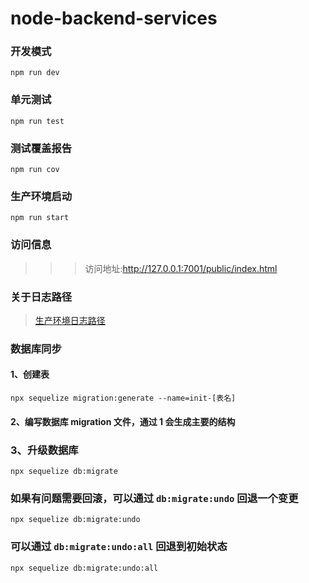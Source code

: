# node-backend-services

### 开发模式

`npm run dev`

### 单元测试

`npm run test`

### 测试覆盖报告

`npm run cov`

### 生产环境启动

`npm run start`

### 访问信息

> > > 访问地址:http://127.0.0.1:7001/public/index.html

### 关于日志路径

> [生产环境日志路径](https://blog.csdn.net/csm0912/article/details/80894177)

### 数据库同步

#### 1、创建表

`npx sequelize migration:generate --name=init-[表名]`

#### 2、编写数据库 migration 文件，通过 1 会生成主要的结构

### 3、升级数据库

`npx sequelize db:migrate`

### 如果有问题需要回滚，可以通过 `db:migrate:undo` 回退一个变更

`npx sequelize db:migrate:undo`

### 可以通过 `db:migrate:undo:all` 回退到初始状态

`npx sequelize db:migrate:undo:all`
